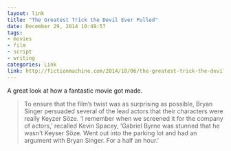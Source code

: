 ```yaml
---
layout: link
title: "The Greatest Trick the Devil Ever Pulled"
date: December 29, 2014 10:49:57
tags:
- movies
- film
- script
- writing
categories: Link
link: http://fictionmachine.com/2014/10/06/the-greatest-trick-the-devil-ever-pulled-the-usual-suspects-1995/
---
```


A great look at how a fantastic movie got made.

> To ensure that the film’s twist was as surprising as possible, Bryan Singer persuaded several of the lead actors that their characters were really Keyzer Söze. ‘I remember when we screened it for the company of actors,’ recalled Kevin Spacey, ‘Gabriel Byrne was stunned that he wasn’t Keyser Söze. Went out into the parking lot and had an argument with Bryan Singer. For a half an hour.’